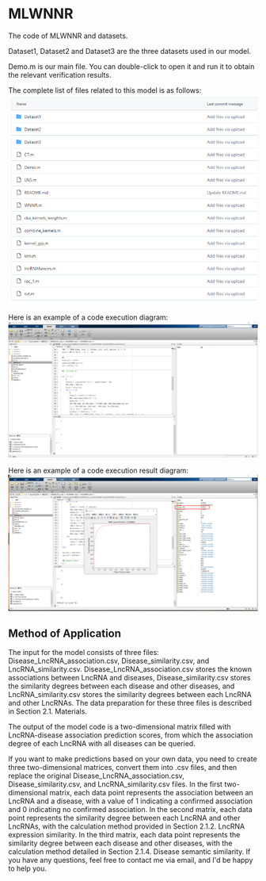 # MLWNNR
The code of MLWNNR and datasets. 

Dataset1, Dataset2 and Dataset3 are the three datasets used in our model.

Demo.m is our main file. You can double-click to open it and run it to obtain the relevant verification results.

The complete list of files related to this model is as follows:
![Image text](https://github.com/Jie945/MLWNNR/blob/main/Picutre/1.png)

Here is an example of a code execution diagram:
![Image text](https://github.com/Jie945/MLWNNR/blob/main/Picutre/2.png)

Here is an example of a code execution result diagram:
![Image text](https://github.com/Jie945/MLWNNR/blob/main/Picutre/3.png)

## Method of Application
The input for the model consists of three files: Disease_LncRNA_association.csv, Disease_similarity.csv, and LncRNA_similarity.csv. Disease_LncRNA_association.csv stores the known associations between LncRNA and diseases, Disease_similarity.csv stores the similarity degrees between each disease and other diseases, and LncRNA_similarity.csv stores the similarity degrees between each LncRNA and other LncRNAs. The data preparation for these three files is described in Section 2.1. Materials.

The output of the model code is a two-dimensional matrix filled with LncRNA-disease association prediction scores, from which the association degree of each LncRNA with all diseases can be queried.

If you want to make predictions based on your own data, you need to create three two-dimensional matrices, convert them into .csv files, and then replace the original Disease_LncRNA_association.csv, Disease_similarity.csv, and LncRNA_similarity.csv files. In the first two-dimensional matrix, each data point represents the association between an LncRNA and a disease, with a value of 1 indicating a confirmed association and 0 indicating no confirmed association. In the second matrix, each data point represents the similarity degree between each LncRNA and other LncRNAs, with the calculation method provided in Section 2.1.2. LncRNA expression similarity. In the third matrix, each data point represents the similarity degree between each disease and other diseases, with the calculation method detailed in Section 2.1.4. Disease semantic similarity. If you have any questions, feel free to contact me via email, and I'd be happy to help you.




